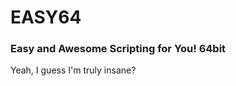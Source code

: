 # EASY64
### **E**asy and **A**wesome **S**cripting for **Y**ou!  **64**bit
Yeah, I guess I'm truly insane?
